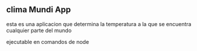 ## clima Mundi App 

esta es una aplicacion que determina la temperatura a la que se encuentra cualquier parte del mundo 

ejecutable en comandos de node 